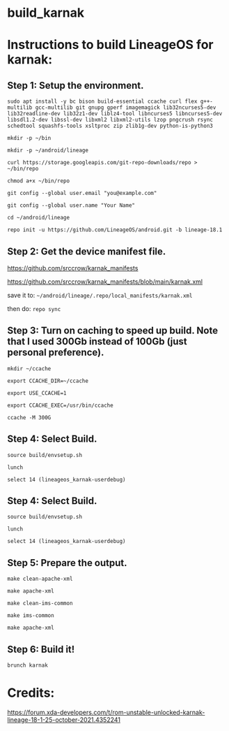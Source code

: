 # build_karnak

# Instructions to build LineageOS for karnak:

## Step 1: Setup the environment.

```sudo apt install -y bc bison build-essential ccache curl flex g++-multilib gcc-multilib git gnupg gperf imagemagick lib32ncurses5-dev lib32readline-dev lib32z1-dev liblz4-tool libncurses5 libncurses5-dev libsdl1.2-dev libssl-dev libxml2 libxml2-utils lzop pngcrush rsync schedtool squashfs-tools xsltproc zip zlib1g-dev python-is-python3```

```mkdir -p ~/bin```

```mkdir -p ~/android/lineage```

```curl https://storage.googleapis.com/git-repo-downloads/repo > ~/bin/repo```

```chmod a+x ~/bin/repo```

```git config --global user.email "you@example.com"```

```git config --global user.name "Your Name"```

```cd ~/android/lineage```

```repo init -u https://github.com/LineageOS/android.git -b lineage-18.1```

## Step 2: Get the device manifest file.

https://github.com/srccrow/karnak_manifests

https://github.com/srccrow/karnak_manifests/blob/main/karnak.xml

save it to: ```~/android/lineage/.repo/local_manifests/karnak.xml```

then do: ```repo sync```

## Step 3: Turn on caching to speed up build. Note that I used 300Gb instead of 100Gb (just personal preference).

```mkdir ~/ccache```

```export CCACHE_DIR=~/ccache```

```export USE_CCACHE=1```

```export CCACHE_EXEC=/usr/bin/ccache```

```ccache -M 300G```

## Step 4: Select Build.

```source build/envsetup.sh```

```lunch```

```select 14 (lineageos_karnak-userdebug)```

## Step 4: Select Build.

```source build/envsetup.sh```

```lunch```

```select 14 (lineageos_karnak-userdebug)```

## Step 5: Prepare the output.

```make clean-apache-xml```

```make apache-xml```

```make clean-ims-common```

```make ims-common```

```make apache-xml```

## Step 6: Build it!

```brunch karnak```

# Credits:

https://forum.xda-developers.com/t/rom-unstable-unlocked-karnak-lineage-18-1-25-october-2021.4352241

